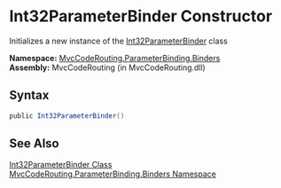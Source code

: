 Int32ParameterBinder Constructor
================================
Initializes a new instance of the [Int32ParameterBinder][1] class

**Namespace:** [MvcCodeRouting.ParameterBinding.Binders][2]  
**Assembly:** MvcCodeRouting (in MvcCodeRouting.dll)

Syntax
------

```csharp
public Int32ParameterBinder()
```


See Also
--------
[Int32ParameterBinder Class][1]  
[MvcCodeRouting.ParameterBinding.Binders Namespace][2]  

[1]: README.md
[2]: ../README.md